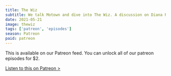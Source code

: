 ```yaml
---
title: The Wiz
subtitle: We talk Motown and dive into The Wiz. A discussion on Diana Ross, Michael Jackson, Sidney Lumet & Joel Schumacher. Finally, we share our theater backgrounds.
date: 2021-05-21
image: thewiz
tags: ['patreon', 'episodes']
season: Patreon
paid: patreon
---
```

<div class="callout patreon">
This is available on our Patreon feed. You can unlock all of our patreon episodes for $2.

<a class="button" href="https://www.patreon.com/posts/51520575">Listen to this on Patreon &gt;</a>
</div>